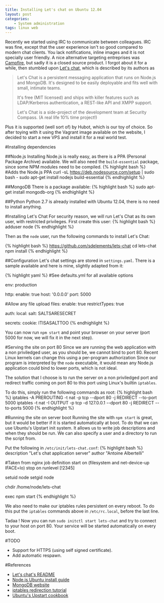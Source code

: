 ```yaml
---
title: Installing Let's chat on Ubuntu 12.04
layout: post
categories:
    - System administration
tags: linux web
---
```

Recently we started using IRC to communicate between colleagues.
IRC was fine, except that the user experience isn't so good compared to modern chat clients.
You lack notifications, inline images and it is not specially user friendly.
A nice alternative targeting entreprises was [Campfire](https://campfirenow.com/), but sadly it is a closed source product.
I forgot about it for a while, then stumbled upon [Let's chat](http://sdelements.github.io/lets-chat/), which is described by its authors as

> Let's Chat is a persistent messaging application that runs on Node.js and MongoDB. It's designed to be easily deployable and fits well with small, intimate teams.
>
> It's free (MIT licensed) and ships with killer features such as LDAP/Kerberos authentication, a REST-like API and XMPP support.
>
> Let's Chat is a side-project of the development team at Security Compass. (A real life 10% time project!)

Plus it is supported (well sort of) by Hubot, which is our toy of choice.
So after toying with it using the Vagrant image available on the website, I decided to start a new VPS and install it for a real world test.

#Installing dependencies

##Node.js
Installing Node.js is really easy, as there is a PPA (Personal Package Archive) available.
We will also need the `build-essential` package, since some NPM modules need to be compiled.
{% highlight bash %}
#Adds the Node.js PPA
curl -sL https://deb.nodesource.com/setup | sudo bash -
sudo apt-get install nodejs build-essential
{% endhighlight %}

##MongoDB
There is a package available:
{% highlight bash %}
sudo apt-get install mongodb-org
{% endhighlight %}

##Python
Python 2.7 is already installed with Ubuntu 12.04, there is no need to install anything.

#Installing Let's Chat
For security reason, we will run Let's Chat as its own user, with restricted privileges.
First create this user:
{% highlight bash %}
adduser node
{% endhighlight %}

Then as the `node` user, run the following commands to install Let's Chat:

{% highlight bash %}
https://github.com/sdelements/lets-chat
cd lets-chat
npm install
{% endhighlight %}

##Configuration
Let's chat settings are stored in `settings.yaml`.
There is a sample available and here is mine, slightly adapted from it:

{% highlight yaml %}
#See defaults.yml for all available options

env: production

http:
  enable: true
  host: '0.0.0.0'
  port: 5000

#Allow any file upload
files:
  enable: true
  restrictTypes: true

auth:
  local:
    salt: SALTSARESECRET

secrets:
  cookie: ITISASALTTOO
{% endhighlight %}

You can now run `npm start` and point your browser on your server (port 5000 for now, we will fix it in the next step).

#Serving the site on port 80
Since we are running the web application with a non priviledged user, as you should be, we cannot bind to port 80.
Recent Linux kernels can change this using a per-program authorization
Since our program is interpreted by the `node` executable, it would mean any Node.js application could bind to lower ports, which is not ideal.

The solution that I choose is to run the server on a non priviledged port and redirect traffic coming on port 80 to this port using Linux's builtin `iptables`.

To do this, simply run the following commands as root:
{% highlight bash %}
iptables -A PREROUTING -t nat -p tcp --dport 80 -j REDIRECT --to-port 5000
iptables -t nat -I OUTPUT -p tcp -d 127.0.0.1 --dport 80 -j REDIRECT --to-ports 5000
{% endhighlight %}

#Running the site on server boot
Running the site with `npm start` is great, but it would be better if it is started automatically at boot.
To do that we can use Ubuntu's Upstart init system.
It allows us to write job descriptions and when they should be run.
We can also specify a user and a directory to run the script from.

Put the following in `/etc/init/lets-chat.conf`:
{% highlight bash %}
description "Let's chat application server"
author "Antoine Albertelli"

#Taken from nginx job definition
start on (filesystem and net-device-up IFACE=lo)
stop on runlevel [!2345]

setuid node
setgid node

chdir /home/node/lets-chat

exec npm start
{% endhighlight %}

We also need to make our iptables rules persistent on every reboot.
To do this put the `iptables` commands above in `/etc/rc.local`, before the last line.

Tadaa ! Now you can run `sudo initctl start lets-chat` and try to connect to your host on port 80.
Your service will be started automatically on every boot.


#TODO
* Support for HTTPS (using self signed certificate).
* Add automatic respawn.


#References
* [Let's chat's README](https://github.com/sdelements/lets-chat/blob/master/README.md)
* [Node.js Ubuntu install guide](https://github.com/joyent/node/wiki/installing-node.js-via-package-manager#debian-and-ubuntu-based-linux-distributions)
* [MongoDB website](http://docs.mongodb.org/manual/tutorial/install-mongodb-on-ubuntu/)
* [iptables redirection tutorial](http://www.catonmat.net/blog/unprivileged-programs-privileged-ports/)
* [Ubuntu's Upstart cookbook](http://docs.mongodb.org/manual/tutorial/install-mongodb-on-ubuntu/)

